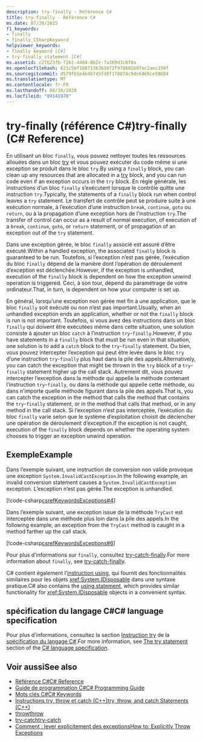 ```yaml
---
description: try-finally - Référence C#
title: try-finally - Référence C#
ms.date: 07/20/2015
f1_keywords:
- finally
- finally_CSharpKeyword
helpviewer_keywords:
- finally keyword [C#]
- try-finally statement [C#]
ms.assetid: c27623fb-7261-4464-862c-7a369d3c8f0a
ms.openlocfilehash: 621c5bf1607136361b72f978681607ec2aec150f
ms.sourcegitcommit: d579fb5e4b46745fd0f1f8874c94c6469ce58604
ms.translationtype: MT
ms.contentlocale: fr-FR
ms.lasthandoff: 08/30/2020
ms.locfileid: "89141970"
---
```

# <a name="try-finally-c-reference"></a><span data-ttu-id="84028-103">try-finally (référence C#)</span><span class="sxs-lookup"><span data-stu-id="84028-103">try-finally (C# Reference)</span></span>

<span data-ttu-id="84028-104">En utilisant un bloc `finally`, vous pouvez nettoyer toutes les ressources allouées dans un bloc [try](try-catch.md) et vous pouvez exécuter du code même si une exception se produit dans le bloc `try`.</span><span class="sxs-lookup"><span data-stu-id="84028-104">By using a `finally` block, you can clean up any resources that are allocated in a [try](try-catch.md) block, and you can run code even if an exception occurs in the `try` block.</span></span> <span data-ttu-id="84028-105">En règle générale, les instructions d’un bloc `finally` s’exécutent lorsque le contrôle quitte une instruction `try`.</span><span class="sxs-lookup"><span data-stu-id="84028-105">Typically, the statements of a `finally` block run when control leaves a `try` statement.</span></span> <span data-ttu-id="84028-106">Le transfert de contrôle peut se produire suite à une exécution normale, à l’exécution d’une instruction `break`, `continue`, `goto` ou `return`, ou à la propagation d’une exception hors de l’instruction `try`.</span><span class="sxs-lookup"><span data-stu-id="84028-106">The transfer of control can occur as a result of normal execution, of execution of a `break`, `continue`, `goto`, or `return` statement, or of propagation of an exception out of the `try` statement.</span></span>

<span data-ttu-id="84028-107">Dans une exception gérée, le bloc `finally` associé est assuré d’être exécuté.</span><span class="sxs-lookup"><span data-stu-id="84028-107">Within a handled exception, the associated `finally` block is guaranteed to be run.</span></span> <span data-ttu-id="84028-108">Toutefois, si l’exception n’est pas gérée, l’exécution du bloc `finally` dépend de la manière dont l’opération de déroulement d’exception est déclenchée.</span><span class="sxs-lookup"><span data-stu-id="84028-108">However, if the exception is unhandled, execution of the `finally` block is dependent on how the exception unwind operation is triggered.</span></span> <span data-ttu-id="84028-109">Ceci, à son tour, dépend du paramétrage de votre ordinateur.</span><span class="sxs-lookup"><span data-stu-id="84028-109">That, in turn, is dependent on how your computer is set up.</span></span>

<span data-ttu-id="84028-110">En général, lorsqu’une exception non gérée met fin à une application, que le bloc `finally` soit exécuté ou non n’est pas important.</span><span class="sxs-lookup"><span data-stu-id="84028-110">Usually, when an unhandled exception ends an application, whether or not the `finally` block is run is not important.</span></span> <span data-ttu-id="84028-111">Toutefois, si vous avez des instructions dans un bloc `finally` qui doivent être exécutées même dans cette situation, une solution consiste à ajouter un bloc `catch` à l’instruction `try`-`finally`.</span><span class="sxs-lookup"><span data-stu-id="84028-111">However, if you have statements in a `finally` block that must be run even in that situation, one solution is to add a `catch` block to the `try`-`finally` statement.</span></span> <span data-ttu-id="84028-112">Ou bien, vous pouvez intercepter l’exception qui peut être levée dans le bloc `try` d’une instruction `try`-`finally` plus haut dans la pile des appels.</span><span class="sxs-lookup"><span data-stu-id="84028-112">Alternatively, you can catch the exception that might be thrown in the `try` block of a `try`-`finally` statement higher up the call stack.</span></span> <span data-ttu-id="84028-113">Autrement dit, vous pouvez intercepter l’exception dans la méthode qui appelle la méthode contenant l’instruction `try`-`finally`, ou dans la méthode qui appelle cette méthode, ou dans n’importe quelle méthode figurant dans la pile des appels.</span><span class="sxs-lookup"><span data-stu-id="84028-113">That is, you can catch the exception in the method that calls the method that contains the `try`-`finally` statement, or in the method that calls that method, or in any method in the call stack.</span></span> <span data-ttu-id="84028-114">Si l’exception n’est pas interceptée, l’exécution du bloc `finally` varie selon que le système d’exploitation choisit de déclencher une opération de déroulement d’exception.</span><span class="sxs-lookup"><span data-stu-id="84028-114">If the exception is not caught, execution of the `finally` block depends on whether the operating system chooses to trigger an exception unwind operation.</span></span>

## <a name="example"></a><span data-ttu-id="84028-115">Exemple</span><span class="sxs-lookup"><span data-stu-id="84028-115">Example</span></span>

<span data-ttu-id="84028-116">Dans l’exemple suivant, une instruction de conversion non valide provoque une exception `System.InvalidCastException`.</span><span class="sxs-lookup"><span data-stu-id="84028-116">In the following example, an invalid conversion statement causes a `System.InvalidCastException` exception.</span></span> <span data-ttu-id="84028-117">L’exception n’est pas gérée.</span><span class="sxs-lookup"><span data-stu-id="84028-117">The exception is unhandled.</span></span>

[!code-csharp[csrefKeywordsExceptions#4](~/samples/snippets/csharp/VS_Snippets_VBCSharp/csrefKeywordsExceptions/CS/csrefKeywordsExceptions.cs#4)]

<span data-ttu-id="84028-118">Dans l’exemple suivant, une exception issue de la méthode `TryCast` est interceptée dans une méthode plus loin dans la pile des appels.</span><span class="sxs-lookup"><span data-stu-id="84028-118">In the following example, an exception from the `TryCast` method is caught in a method farther up the call stack.</span></span>

[!code-csharp[csrefKeywordsExceptions#6](~/samples/snippets/csharp/VS_Snippets_VBCSharp/csrefKeywordsExceptions/CS/csrefKeywordsExceptions.cs#6)]

<span data-ttu-id="84028-119">Pour plus d’informations sur `finally`, consultez [try-catch-finally](try-catch-finally.md).</span><span class="sxs-lookup"><span data-stu-id="84028-119">For more information about `finally`, see [try-catch-finally](try-catch-finally.md).</span></span>

<span data-ttu-id="84028-120">C# contient également l’[instruction using](using-statement.md), qui fournit des fonctionnalités similaires pour les objets <xref:System.IDisposable> dans une syntaxe pratique.</span><span class="sxs-lookup"><span data-stu-id="84028-120">C# also contains the [using statement](using-statement.md), which provides similar functionality for <xref:System.IDisposable> objects in a convenient syntax.</span></span>

## <a name="c-language-specification"></a><span data-ttu-id="84028-121">spécification du langage C#</span><span class="sxs-lookup"><span data-stu-id="84028-121">C# language specification</span></span>

<span data-ttu-id="84028-122">Pour plus d’informations, consultez la section [Instruction try](~/_csharplang/spec/statements.md#the-try-statement) de la [spécification du langage C#](~/_csharplang/spec/introduction.md).</span><span class="sxs-lookup"><span data-stu-id="84028-122">For more information, see [The try statement](~/_csharplang/spec/statements.md#the-try-statement) section of the [C# language specification](~/_csharplang/spec/introduction.md).</span></span>

## <a name="see-also"></a><span data-ttu-id="84028-123">Voir aussi</span><span class="sxs-lookup"><span data-stu-id="84028-123">See also</span></span>

- [<span data-ttu-id="84028-124">Référence C#</span><span class="sxs-lookup"><span data-stu-id="84028-124">C# Reference</span></span>](../index.md)
- [<span data-ttu-id="84028-125">Guide de programmation C#</span><span class="sxs-lookup"><span data-stu-id="84028-125">C# Programming Guide</span></span>](../../programming-guide/index.md)
- [<span data-ttu-id="84028-126">Mots clés C#</span><span class="sxs-lookup"><span data-stu-id="84028-126">C# Keywords</span></span>](index.md)
- [<span data-ttu-id="84028-127">Instructions try, throw et catch (C++)</span><span class="sxs-lookup"><span data-stu-id="84028-127">try, throw, and catch Statements (C++)</span></span>](/cpp/cpp/try-throw-and-catch-statements-cpp)
- [<span data-ttu-id="84028-128">throw</span><span class="sxs-lookup"><span data-stu-id="84028-128">throw</span></span>](throw.md)
- [<span data-ttu-id="84028-129">try-catch</span><span class="sxs-lookup"><span data-stu-id="84028-129">try-catch</span></span>](try-catch.md)
- [<span data-ttu-id="84028-130">Comment : lever explicitement des exceptions</span><span class="sxs-lookup"><span data-stu-id="84028-130">How to: Explicitly Throw Exceptions</span></span>](../../../standard/exceptions/how-to-explicitly-throw-exceptions.md)
